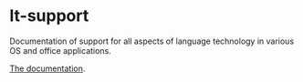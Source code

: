 # lt-support

Documentation of support for all aspects of language technology in various OS and office applications.

[The documentation](docs/index.md).
